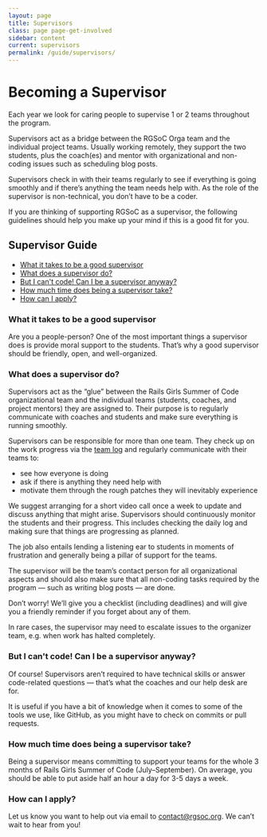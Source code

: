 ```yaml
---
layout: page
title: Supervisors
class: page page-get-involved
sidebar: content
current: supervisors
permalink: /guide/supervisors/
---
```


<h1>Becoming a Supervisor</h1>

Each year we look for caring people to supervise 1 or 2 teams throughout the program.

Supervisors act as a bridge between the RGSoC Orga team and the individual project teams. Usually working remotely, they support the two students, plus the coach(es) and mentor with organizational and non-coding issues such as scheduling blog posts.

Supervisors check in with their teams regularly to see if everything is going smoothly and if there’s anything the team needs help with. As the role of the supervisor is non-technical, you don’t have to be a coder.

If you are thinking of supporting RGSoC as a supervisor, the following guidelines should help you make up your mind if this is a good fit for you.
 
<h2>Supervisor Guide</h2>

<ul>
<li><a href="#what-it-takes">What it takes to be a good supervisor</a></li>
<li><a href="#what">What does a supervisor do?</a></li>
<li><a href="#code">But I can't code! Can I be a supervisor anyway?</a></li>
<li><a href="#time">How much time does being a supervisor take?</a></li>
<li><a href="#apply">How can I apply?</a></li>
</ul>

<h3 id="what-it-takes">What it takes to be a good supervisor</h3>

Are you a people-person? One of the most important things a supervisor does is provide moral support to the students. That’s why a good supervisor should be friendly, open, and well-organized.

<h3 id="what">What does a supervisor do?</h3>

Supervisors act as the “glue” between the Rails Girls Summer of Code organizational team and the individual teams (students, coaches, and project mentors) they are assigned to. Their purpose is to regularly communicate with coaches and students and make sure everything is running smoothly.

Supervisors can be responsible for more than one team. They check up on the work progress via the <a href="/students/log">team log</a> and regularly communicate with their teams to:
<ul>
<li>see how everyone is doing</li>
<li>ask if there is anything they need help with</li>
<li>motivate them through the rough patches they will inevitably experience</li>
</ul>

We suggest arranging for a short video call once a week to update and discuss anything that might arise. Supervisors should continuously monitor the students and their progress. This includes checking the daily log and making sure that things are progressing as planned.

The job also entails lending a listening ear to students in moments of frustration and generally being a pillar of support for the teams.

The supervisor will be the team’s contact person for all organizational aspects and should also make sure that all non-coding tasks required by the program — such as writing blog posts — are done.

Don’t worry! We’ll give you a checklist (including deadlines) and will give you a friendly reminder if you forget about any of them.

In rare cases, the supervisor may need to escalate issues to the organizer team, e.g. when work has halted completely.

<h3 id="code">But I can't code! Can I be a supervisor anyway?</h3>

Of course! Supervisors aren’t required to have technical skills or answer code-related questions — that’s what the coaches and our help desk are for.

It is useful if you have a bit of knowledge when it comes to some of the tools we use, like GitHub, as you might have to check on commits or pull requests.

<h3 id="time">How much time does being a supervisor take?</h3>

Being a supervisor means committing to support your teams for the whole 3 months of Rails Girls Summer of Code (July–September). On average, you should be able to put aside half an hour a day for 3-5 days a week.

<h3 id="apply">How can I apply?</h3>

Let us know you want to help out via email to <a href="mailto:contact@rgsoc.org">contact@rgsoc.org</a>. We can’t wait to hear from you!
